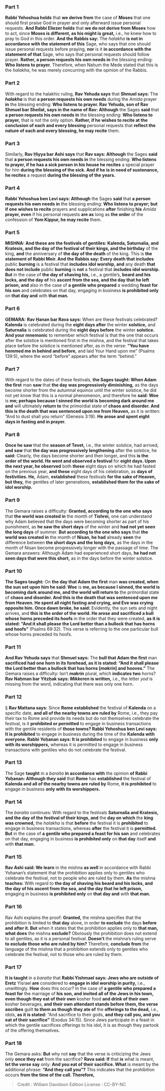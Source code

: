 
### Part 1
<b>Rabbi Yehoshua holds</b> that <b>we derive from</b> the case of <b>Moses</b> that one should first praise God in prayer and only afterward issue personal requests. <b>And Rabbi Eliezer holds</b> that <b>we do not derive from Moses</b> how to act, since <b>Moses is different, as his might is great,</b> i.e., he knew how to pray to God in this order. <b>And the Rabbis say:</b> The <i>halakha</i> <b>is not in accordance with the statement of this</b> Sage, who says that one should issue personal requests before praying, <b>nor</b> is it <b>in accordance with the statement of that</b> Sage, who says that personal requests should follow prayer. <b>Rather, a person requests his own needs in</b> the blessing ending: <b>Who listens to prayer.</b> Therefore, when Naḥum the Mede stated that this is the <i>halakha</i>, he was merely concurring with the opinion of the Rabbis.

### Part 2
With regard to the halakhic ruling, <b>Rav Yehuda says</b> that <b>Shmuel says:</b> The <b><i>halakha</i></b> is that <b>a person requests his own needs</b> during the <i>Amida</i> prayer <b>in</b> the blessing ending: <b>Who listens to prayer. Rav Yehuda, son of Rav Shmuel bar Sheilat, says in the name of Rav: Although</b> the Sages <b>said</b> that <b>a person requests his own needs in</b> the blessing ending: <b>Who listens to prayer,</b> that is not the only option. <b>Rather, if he wishes to recite at the conclusion of each and every blessing</b> personal requests that <b>reflect the nature of each and every blessing, he may recite</b> them.

### Part 3
Similarly, <b>Rav Ḥiyya bar Ashi says</b> that <b>Rav says: Although</b> the Sages <b>said</b> that <b>a person requests his own needs in</b> the blessing ending: <b>Who listens to prayer, if he has a sick person in his house he recites</b> a special prayer for him <b>during the blessing of the sick. And if he is in need of sustenance, he recites</b> a request <b>during the blessing of the years.</b>

### Part 4
<b>Rabbi Yehoshua ben Levi says: Although</b> the Sages <b>said</b> that <b>a person requests his own needs in</b> the blessing ending: <b>Who listens to prayer; but if one wishes to recite</b> prayers and supplications <b>after</b> finishing <b>his</b> <i>Amida</i> <b>prayer, even</b> if his personal requests <b>are as</b> long as <b>the order</b> of the confession of <b>Yom Kippur, he may recite</b> them.

### Part 5
<strong>MISHNA:</strong> <b>And these are the festivals of gentiles: Kalenda, Saturnalia, and Kratesis, and the day of the festival of their kings, and the birthday</b> of the king, <b>and</b> the anniversary of <b>the day of the death</b> of the king. This is <b>the statement of Rabbi Meir. And the Rabbis say: Every death that includes</b> public <b>burning</b> is a festival that <b>includes idol worship, and</b> any death <b>that does not include</b> public <b>burning</b> is <b>not</b> a festival that <b>includes idol worship. But</b> in the case of <b>the day of shaving his,</b> i.e., a gentile’s, <b>beard and his locks, and the day of</b> his <b>ascent from the sea, and the day that he left prison, and</b> also in the case of <b>a gentile who prepared</b> a wedding <b>feast for his son</b> and celebrates on that day, engaging in business <b>is prohibited only</b> on <b>that day and</b> with <b>that man.</b>

### Part 6
<strong>GEMARA:</strong> <b>Rav Ḥanan bar Rava says:</b> When are these festivals celebrated? <b>Kalenda</b> is celebrated during the <b>eight days after</b> the winter <b>solstice,</b> and <b>Saturnalia</b> is celebrated during the <b>eight days before</b> the winter <b>solstice. And your mnemonic</b> to remember which festival is that the one that occurs after the solstice is mentioned first in the mishna, and the festival that takes place before the solstice is mentioned after, as in the verse: <b>“You have hemmed me in behind and before,</b> and laid Your Hand upon me” (Psalms 139:5), where the word “before” appears after the term “behind.”

### Part 7
With regard to the dates of these festivals, <b>the Sages taught: When Adam the first</b> man <b>saw</b> that <b>the day was progressively diminishing,</b> as the days become shorter from the autumnal equinox until the winter solstice, he did not yet know that this is a normal phenomenon, and therefore he <b>said: Woe</b> is <b>me; perhaps because I sinned the world is becoming dark around me and</b> will ultimately <b>return to</b> the primordial state of <b>chaos and disorder. And this is the death that was sentenced upon me from Heaven,</b> as it is written: “And to dust shall you return” (Genesis 3:19). <b>He arose and spent eight days in fasting and in prayer.</b>

### Part 8
<b>Once he saw</b> that the <b>season of Tevet,</b> i.e., the winter solstice, had arrived, <b>and saw</b> that <b>the day was progressively lengthening</b> after the solstice, he <b>said:</b> Clearly, the days become shorter and then longer, and this <b>is the order of the world. He went and observed a festival</b> for <b>eight days. Upon the next year, he observed</b> both <b>these</b> eight days on which he had fasted on the previous year, <b>and these</b> eight days of his celebration, as <b>days of festivities. He,</b> Adam, <b>established</b> these festivals <b>for the sake of Heaven, but they,</b> the gentiles of later generations, <b>established them for the sake of idol worship.</b>

### Part 9
The Gemara raises a difficulty: <b>Granted, according to the one who says</b> that <b>the world was created in</b> the month of <b>Tishrei,</b> one can understand why Adam believed that the days were becoming shorter as part of his punishment, as <b>he saw the short days</b> of the winter and <b>had not yet seen the long days</b> of summer. <b>But according to the one who says</b> that <b>the world was created in</b> the month of <b>Nisan, he had</b> already <b>seen</b> the difference between <b>the short days and the long days,</b> as the days in the month of Nisan become progressively longer with the passage of time. The Gemara answers: Although Adam had experienced short days, <b>he had not seen days that were this short,</b> as in the days before the winter solstice.

### Part 10
<b>The Sages taught:</b> On <b>the day that Adam the first</b> man <b>was created, when the sun set upon him he said: Woe</b> is <b>me, as because I sinned, the world is becoming dark around me, and the world will return to</b> the primordial state of <b>chaos and disorder. And this is the death that was sentenced upon me from Heaven. He spent all night fasting and crying, and Eve was crying opposite him. Once dawn broke, he said:</b> Evidently, the sun sets and night arrives, and <b>this is the order of the world. He arose and sacrificed a bull whose horns preceded its hoofs</b> in the order that they were created, <b>as it is stated: “And it shall please the Lord better than a bullock that has horns and hoofs”</b> (Psalms 69:32). This verse is referring to the one particular bull whose horns preceded its hoofs.

### Part 11
<b>And Rav Yehuda says</b> that <b>Shmuel says:</b> The <b>bull that Adam the first</b> man <b>sacrificed had one horn in its forehead, as it is stated: “And it shall please the Lord better than a bullock that has horns [<i>makrin</i>] and hooves.”</b> The Gemara raises a difficulty: Isn’t <b><i>makrin</i></b> plural, which <b>indicates two</b> horns? <b>Rav Naḥman bar Yitzḥak says: <i>Mikkeren</i> is written,</b> i.e., the letter <i>yod</i> is missing from the word, indicating that there was only one horn.

### Part 12
§ <b>Rav Mattana says:</b> Since <b>Rome established</b> the festival of <b>Kalenda</b> on a specific date, <b>and all of the nearby towns are ruled by</b> Rome, i.e., they pay their tax to Rome and provide its needs but do not themselves celebrate the festival, is it <b>prohibited or permitted</b> to engage in business transactions with the gentile residents of <b>those towns? Rabbi Yehoshua ben Levi says: It is prohibited</b> to engage in business during the time of the <b>Kalenda with everyone. Rabbi Yoḥanan says: It is prohibited</b> to engage in business <b>only with its worshippers,</b> whereas it is permitted to engage in business transactions with gentiles who do not celebrate the festival.

### Part 13
The Sage <b>taught</b> in a <i>baraita</i> <b>in accordance with</b> the opinion <b>of Rabbi Yoḥanan: Although they said</b> that <b>Rome</b> has <b>established</b> the festival of <b>Kalenda and all of the nearby towns are ruled by</b> Rome, <b>it is prohibited</b> to engage in business <b>only with its worshippers.</b>

### Part 14
The <i>baraita</i> continues: With regard to the festivals <b>Saturnalia and Kratesis, and the day of the festival of their kings, and</b> the <b>day on which</b> the <b>king was crowned,</b> the <i>halakha</i> is that <b>before</b> the festival it is <b>prohibited</b> to engage in business transactions, whereas <b>after</b> the festival it is <b>permitted. But</b> in the case of <b>a gentile who prepared a feast for his son</b> and celebrates on that day, engaging in business <b>is prohibited only</b> on <b>that day</b> itself <b>and</b> with <b>that man.</b>

### Part 15
<b>Rav Ashi said: We learn</b> in the mishna <b>as well</b> in accordance with Rabbi Yoḥanan’s statement that the prohibition applies only to gentiles who celebrate the festival, not to people who are ruled by them. <b>As</b> the mishna <b>teaches:</b> With regard to <b>the day of shaving his beard and his locks, and the day of his ascent from the sea, and the day that he left prison,</b> engaging in business <b>is prohibited only</b> on <b>that day and</b> with <b>that man.</b>

### Part 16
Rav Ashi explains the proof: <b>Granted,</b> the mishna specifies that the prohibition is limited to <b>that day</b> alone, in order <b>to exclude</b> the days <b>before and after it. But</b> when it states that the prohibition applies only to <b>that man, what does</b> the mishna <b>exclude?</b> Obviously the prohibition does not extend to all gentiles, as it is a personal festival. <b>Doesn’t</b> the mishna’s ruling serve <b>to exclude those who are ruled by him?</b> Therefore, <b>conclude from</b> the language of the mishna that a prohibition extends only to gentiles who celebrate the festival, not to those who are ruled by them.

### Part 17
<b>It is taught</b> in a <i>baraita</i> that <b>Rabbi Yishmael says: Jews who are outside of Eretz</b> Yisrael <b>are</b> considered to <b>engage in idol worship in purity,</b> i.e., unwittingly. <b>How</b> does this occur? In the case of <b>a gentile who prepared a feast for</b> the marriage of <b>his son, and invited all of the Jews in his town, even though they eat of their own</b> kosher food <b>and drink of their own</b> kosher beverages, <b>and their own attendant stands before them, the verse ascribes</b> guilt <b>to them as though they ate of</b> the <b>offerings to the dead,</b> i.e., idols, <b>as it is stated:</b> “And sacrifice to their gods, <b>and they call you, and you eat of their sacrifice”</b> (Exodus 34:15). Since Jews participate in a feast in which the gentile sacrifices offerings to his idol, it is as though they partook of the offering themselves.

### Part 18
The Gemara asks: <b>But</b> why not <b>say</b> that the verse is criticizing the Jews only <b>once they eat</b> from the sacrifice? <b>Rava said: If</b> that <b>is</b> what is meant, <b>let the verse say</b> only: <b>And you eat of their sacrifice. What</b> is meant by the additional phrase: <b>“And they call you”?</b> This indicates that the prohibition occurs <b>from the time of the call. Therefore,</b>

>Credit : William Davidson Edition
>License : CC-BY-NC